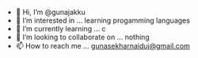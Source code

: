 - 👋 Hi, I’m @gunajakku
- 👀 I’m interested in ... learning progamming languages
- 🌱 I’m currently learning ... c 
- 💞️ I’m looking to collaborate on ... nothing
- 📫 How to reach me ... gunasekharnaiduj@gmail.com

<!---
gunajakku/gunajakku is a ✨ special ✨ repository because its `README.md` (this file) appears on your GitHub profile.
You can click the Preview link to take a look at your changes.
--->
